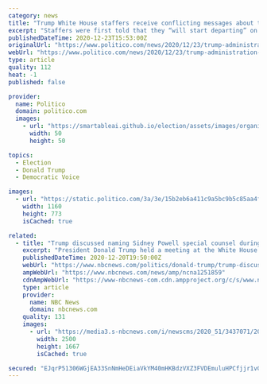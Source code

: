 ```yaml
---
category: news
title: "Trump White House staffers receive conflicting messages about their departure"
excerpt: "Staffers were first told that they “will start departing” on the week of Jan. 4. They were later told to disregard the memo."
publishedDateTime: 2020-12-23T15:53:00Z
originalUrl: "https://www.politico.com/news/2020/12/23/trump-administration-departure-instructions-450224"
webUrl: "https://www.politico.com/news/2020/12/23/trump-administration-departure-instructions-450224"
type: article
quality: 112
heat: -1
published: false

provider:
  name: Politico
  domain: politico.com
  images:
    - url: "https://smartableai.github.io/election/assets/images/organizations/politico.com-50x50.jpg"
      width: 50
      height: 50

topics:
  - Election
  - Donald Trump
  - Democratic Voice

images:
  - url: "https://static.politico.com/3a/3e/15b2eb6a411c9a5bc9b5c85aa4f0/ap20352044803772-1.jpg"
    width: 1160
    height: 773
    isCached: true

related:
  - title: "Trump discussed naming Sidney Powell special counsel during White House meeting"
    excerpt: "President Donald Trump held a meeting at the White House on Friday evening in which he discussed the idea of naming appellate attorney Sidney Powell as a special counsel to investigate voter fraud in the election,"
    publishedDateTime: 2020-12-20T19:50:00Z
    webUrl: "https://www.nbcnews.com/politics/donald-trump/trump-discussed-naming-sidney-powell-special-counsel-during-white-house-n1251859"
    ampWebUrl: "https://www.nbcnews.com/news/amp/ncna1251859"
    cdnAmpWebUrl: "https://www-nbcnews-com.cdn.ampproject.org/c/s/www.nbcnews.com/news/amp/ncna1251859"
    type: article
    provider:
      name: NBC News
      domain: nbcnews.com
    quality: 131
    images:
      - url: "https://media3.s-nbcnews.com/i/newscms/2020_51/3437071/201220-sidney-powell-jm-1221_29a0459573741a5e73006aa10e4229bc.jpg"
        width: 2500
        height: 1667
        isCached: true

secured: "EJqrP51306WGjEA33SnNmHeDEiaVkYM40mHKBdzVXZ3FVDEmuluHPCfjjr1vGsgUlxCgwjm7QLCcPQsdv57aLkwmfWQKwbmP81JOORXm9V3VzavN7klfQe9L9n5rFXCFKyrpY2fKT7sxypcPuqKH3+UQXsLwQhcHVTMsLEiGk5/G/h0mLenAVo87Nevy3FWtuX6FM1AC1Gxr52b8KrzfGd8JwDZRu0/fTE6KRGFvplbo1XVMmDKdx/eEiecPRPBB1gzBCFtEwDrpsxD49IboM4pR5Jafg/pfoH0pL4FhVtETwO+/Ej1ygRYBMIrb1qH6J1akp8V3JBaC0gHvZO96bBRIOLQ8BIkeEbzsE65pEbE=;sjzxvB1ExEn7kTY32in2zw=="
---
```


